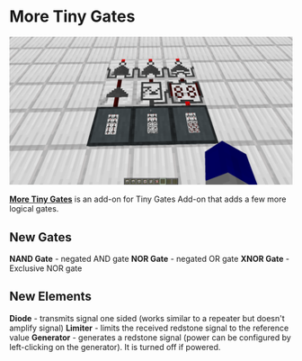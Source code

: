 # More Tiny Gates
![all](https://github.com/AmonDeShir/more-tiny-gates/blob/1.20/screenshots/all.png?raw=true)

[**More Tiny Gates**](https://www.curseforge.com/minecraft/mc-mods/more-tiny-gates) is an add-on for Tiny Gates Add-on that adds a few more logical gates.

## New Gates
**NAND Gate** - negated AND gate
**NOR Gate** - negated OR gate
**XNOR Gate** - Exclusive NOR gate

## New Elements
**Diode** - transmits signal one sided (works similar to a repeater but doesn't amplify signal)
**Limiter** - limits the received redstone signal to the reference value
**Generator** - generates a redstone signal (power can be configured by left-clicking on the generator). It is turned off if powered.
